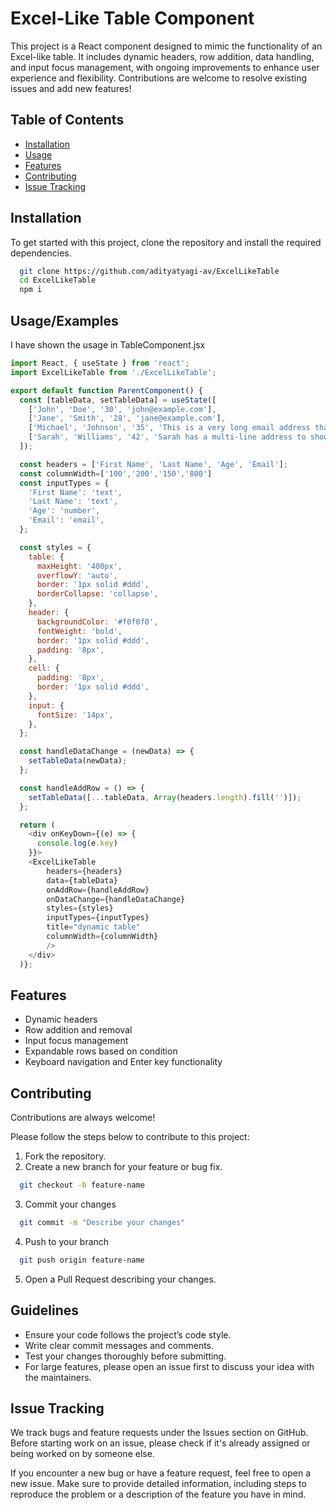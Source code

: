 
# Excel-Like Table Component

This project is a React component designed to mimic the functionality of an Excel-like table. It includes dynamic headers, row addition, data handling, and input focus management, with ongoing improvements to enhance user experience and flexibility. Contributions are welcome to resolve existing issues and add new features!




## Table of Contents

 - [Installation]()
 - [Usage]()
 - [Features]()
- [Contributing]()
- [Issue Tracking]()



## Installation

To get started with this project, clone the repository and install the required dependencies.

```bash
  git clone https://github.com/adityatyagi-av/ExcelLikeTable
  cd ExcelLikeTable
  npm i
```

## Usage/Examples
I have shown the usage in TableComponent.jsx
```javascript
import React, { useState } from 'react';
import ExcelLikeTable from './ExcelLikeTable';

export default function ParentComponent() {
  const [tableData, setTableData] = useState([
    ['John', 'Doe', '30', 'john@example.com'],
    ['Jane', 'Smith', '28', 'jane@example.com'],
    ['Michael', 'Johnson', '35', 'This is a very long email address that will demonstrate text wrapping in the cell michael.johnson@verylongdomainname.com'],
    ['Sarah', 'Williams', '42', 'Sarah has a multi-line address to show how it affects row height'],
  ]);

  const headers = ['First Name', 'Last Name', 'Age', 'Email'];
  const columnWidth=['100','200','150','800']
  const inputTypes = {
    'First Name': 'text',
    'Last Name': 'text',
    'Age': 'number',
    'Email': 'email',
  };

  const styles = {
    table: {
      maxHeight: '400px',
      overflowY: 'auto',
      border: '1px solid #ddd',
      borderCollapse: 'collapse',
    },
    header: {
      backgroundColor: '#f0f0f0',
      fontWeight: 'bold',
      border: '1px solid #ddd',
      padding: '8px',
    },
    cell: {
      padding: '8px',
      border: '1px solid #ddd',
    },
    input: {
      fontSize: '14px',
    },
  };

  const handleDataChange = (newData) => {
    setTableData(newData);
  };

  const handleAddRow = () => {
    setTableData([...tableData, Array(headers.length).fill('')]);
  };

  return (
    <div onKeyDown={(e) => {
      console.log(e.key)      
    }}>
    <ExcelLikeTable
        headers={headers}
        data={tableData}
        onAddRow={handleAddRow}
        onDataChange={handleDataChange}
        styles={styles}
        inputTypes={inputTypes}
        title="dynamic table"
        columnWidth={columnWidth}
        />
    </div>
  )};
```


## Features

- Dynamic headers
- Row addition and removal
- Input focus management
- Expandable rows based on condition
- Keyboard navigation and Enter key functionality


## Contributing

Contributions are always welcome!

Please follow the steps below to contribute to this project:

1. Fork the repository.
2. Create a new branch for your feature or bug fix.
```bash
  git checkout -b feature-name
```
3. Commit your changes
```bash
  git commit -m "Describe your changes"
```
4. Push to your branch
```bash
  git push origin feature-name
```
5. Open a Pull Request describing your changes.

## Guidelines

- Ensure your code follows the project’s code style.
- Write clear commit messages and comments.
- Test your changes thoroughly before submitting.
- For large features, please open an issue first to discuss your idea with the maintainers.


## Issue Tracking

We track bugs and feature requests under the Issues section on GitHub. Before starting work on an issue, please check if it's already assigned or being worked on by someone else.

If you encounter a new bug or have a feature request, feel free to open a new issue. Make sure to provide detailed information, including steps to reproduce the problem or a description of the feature you have in mind.


